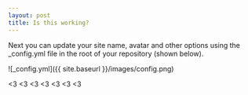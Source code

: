 ```yaml
---
layout: post
title: Is this working?
---
```


Next you can update your site name, avatar and other options using the _config.yml file in the root of your repository (shown below).

![_config.yml]({{ site.baseurl }}/images/config.png)

<3 <3 <3 <3 <3 <3 <3